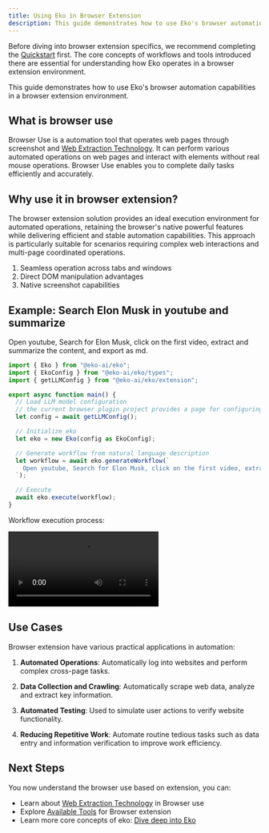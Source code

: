 ```yaml
---
title: Using Eko in Browser Extension
description: This guide demonstrates how to use Eko's browser automation capabilities in a Chrome extension environment, building on those fundamental concepts.
---
```


Before diving into browser extension specifics, we recommend completing the [Quickstart](/docs/getting-started/quickstart) first. The core concepts of workflows and tools introduced there are essential for understanding how Eko operates in a browser extension environment.

This guide demonstrates how to use Eko's browser automation capabilities in a browser extension environment.

## What is browser use
Browser Use is a automation tool that operates web pages through screenshot and [Web Extraction Technology](/docs/architecture/web-extraction). It can perform various automated operations on web pages and interact with elements without real mouse operations. Browser Use enables you to complete daily tasks efficiently and accurately.

## Why use it in browser extension?

The browser extension solution provides an ideal execution environment for automated operations, retaining the browser's native powerful features while delivering efficient and stable automation capabilities. This approach is particularly suitable for scenarios requiring complex web interactions and multi-page coordinated operations.

1. Seamless operation across tabs and windows
2. Direct DOM manipulation advantages
3. Native screenshot capabilities

## Example: Search Elon Musk in youtube and summarize

Open youtube, Search for Elon Musk, click on the first video, extract and summarize the content, and export as md.

```typescript
import { Eko } from "@eko-ai/eko";
import { EkoConfig } from "@eko-ai/eko/types";
import { getLLMConfig } from "@eko-ai/eko/extension";

export async function main() {
  // Load LLM model configuration 
  // the current browser plugin project provides a page for configuring LLM parameters
  let config = await getLLMConfig();

  // Initialize eko
  let eko = new Eko(config as EkoConfig);

  // Generate workflow from natural language description
  let workflow = await eko.generateWorkflow(`
    Open youtube, Search for Elon Musk, click on the first video, extract and summarize the content, and export as md.
  `);

  // Execute
  await eko.execute(workflow);
}
```

Workflow execution process:

<video controls>
  <source src="/docs/run_browser_use.mov" />
</video>

## Use Cases

Browser extension have various practical applications in automation:

1. **Automated Operations**: Automatically log into websites and perform complex cross-page tasks.

2. **Data Collection and Crawling**: Automatically scrape web data, analyze and extract key information.

3. **Automated Testing**: Used to simulate user actions to verify website functionality.

4. **Reducing Repetitive Work**: Automate routine tedious tasks such as data entry and information verification to improve work efficiency.

## Next Steps

You now understand the browser use based on extension, you can:

- Learn about [Web Extraction Technology](/docs/architecture/web-extraction) in Browser use
- Explore [Available Tools](/docs/tools/available#browser-extension) for Browser extension
- Learn more core concepts of eko: [Dive deep into Eko](/docs/getting-started/dive-deep)
